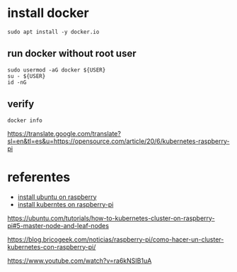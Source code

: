 


# install docker
```
sudo apt install -y docker.io
```
## run docker without root user
```
sudo usermod -aG docker ${USER}
su - ${USER}
id -nG
```

## verify
```
docker info
```


https://translate.google.com/translate?sl=en&tl=es&u=https://opensource.com/article/20/6/kubernetes-raspberry-pi

# referentes
- [install ubuntu on raspberry](https://ubuntu.com/download/raspberry-pi)
- [install kuberntes on raspberry-pi](https://opensource.com/article/20/6/kubernetes-raspberry-pi)


https://ubuntu.com/tutorials/how-to-kubernetes-cluster-on-raspberry-pi#5-master-node-and-leaf-nodes

https://blog.bricogeek.com/noticias/raspberry-pi/como-hacer-un-cluster-kubernetes-con-raspberry-pi/

https://www.youtube.com/watch?v=ra6kNSIB1uA



